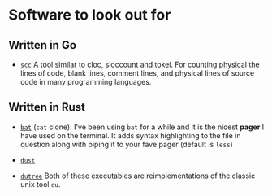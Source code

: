# Software to look out for

## Written in Go

- [`scc`](https://github.com/boyter/scc)
A tool similar to cloc, sloccount and tokei. For counting physical the lines of code, blank lines, comment lines, and physical lines of source code in many programming languages.

## Written in Rust

- [`bat`](https://github.com/sharkdp/bat) (`cat` clone):
I've been using `bat` for a while and it is the nicest **pager** I have used on the terminal.
It adds syntax highlighting to the file in question along with piping it to your fave pager (default is `less`)

- [`dust`]( https://github.com/bootandy/dust)
- [`dutree`](https://github.com/nachoparker/dutree)
Both of these executables are reimplementations of the classic unix tool `du`.
